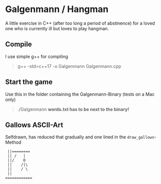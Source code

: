 # Galgenmann / Hangman
A little exercise in C++ (after too long a period of abstinence) for a loved one who is currently ill but loves to play hangman.

## Compile
I use simple g++ for compiling
> g++ -std=c++17 -o Galgenmann Galgenmann.cpp

## Start the game
Use this in the folder containing the Galgenmann-Binary (tests on a Mac only)
> ./Galgenmann
**words.txt has to be next to the binary!**

## Gallows ASCII-Art
Selfdrawn, has reduced that gradually and one lined in the ``draw_gallows``-Method
```
 ||========
 || /   |
 ||/    O
 ||    /|\
 ||    / \
 ||
============
```